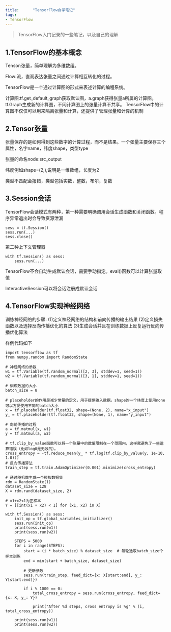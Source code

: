 ```yaml
---
title:      "TensorFlow自学笔记"
tags:
- TensorFlow
---
```

> TensorFlow入门记录的一些笔记，以及自己的理解

## 1.TensorFlow的基本概念

Tensor:张量，简单理解为多维数组。

Flow:流，直观表达张量之间通过计算相互转化的过程。

TensorFlow是一个通过计算图的形式来表述计算的编程系统。

计算图:tf.get_default_graph获取默认图，a.graph获得张量a所属的计算图。tf.Graph生成新的计算图，不同计算图上的张量计算不共享。
TensorFlow中的计算图不仅仅可以用来隔离张量和计算，还提供了管理张量和计算的机制

## 2.Tensor张量

张量保存的是如何得到这些数字的计算过程，而不是结果。一个张量主要保存三个属性，名字name，纬度shape，类型type

张量的命名node:src_output

纬度例如shape=(2,),说明是一维数组，长度为2

类型不匹配会报错，类型包括实数，整数，布尔，复数

## 3.Session会话

TensorFlow会话模式有两种，第一种需要明确调用会话生成函数和关闭函数。程序异常退出时会导致资源泄漏

    sess = tf.Session()
    sess.run(...)
    sess.close()

第二种上下文管理器

    with tf.Session() as sess:
        sess.run(...)

TensorFlow不会自动生成默认会话，需要手动指定。eval()函数可以计算张量取值

InteractiveSession可以将会话注册成默认会话

## 4.TensorFlow实现神经网络

训练神经网络的步骤:
(1)定义神经网络的结构和前向传播的输出结果
(2)定义损失函数以及选择反向传播优化的算法
(3)生成会话并且在训练数据上反复运行反向传播优化算法

样例代码如下

    import tensorflow as tf
    from numpy.random import RandomState

    # 神经网络的参数
    w1 = tf.Variable(tf.random_normal([2, 3], stddev=1, seed=1))
    w2 = tf.Variable(tf.random_normal([3, 1], stddev=1, seed=1))

    # 训练数据的大小
    batch_size = 8

    # placeholder的作用是减少常量的定义，用于提供输入数据。shape的一个纬度上使用none可以方便使用不同的batch大小
    x = tf.placeholder(tf.float32, shape=(None, 2), name="x_input")
    y_ = tf.placeholder(tf.float32, shape=(None, 1), name="y_input")

    # 向前传播的过程
    a = tf.matmul(x, w1)
    y = tf.matmul(a, w2)

    # tf.clip_by_value函数可以将一个张量中的数值限制在一个范围内，这样就避免了一些运算错误（比如log0是无效的）。
    cross_entropy = -tf.reduce_mean(y_ * tf.log(tf.clip_by_value(y, 1e-10, 1.0)))
    # 反向传播算法
    train_step = tf.train.AdamOptimizer(0.001).minimize(cross_entropy)

    # 通过随机数生成一个模拟数据集
    rdm = RandomState(1)
    dataset_size = 128
    X = rdm.rand(dataset_size, 2)

    # x1+x2<1为正样本
    Y = [[int(x1 + x2) < 1] for (x1, x2) in X]

    with tf.Session() as sess:
        init_op = tf.global_variables_initializer()
        sess.run(init_op)
        print(sess.run(w1))
        print(sess.run(w2))

        STEPS = 5000
        for i in range(STEPS):
            start = (i * batch_size) % dataset_size  # 每轮选取batch_size个样本训练
            end = min(start + batch_size, dataset_size)

            # 更新参数
            sess.run(train_step, feed_dict={x: X[start:end], y_: Y[start:end]})

            if i % 1000 == 0:
                total_cross_entropy = sess.run(cross_entropy, feed_dict={x: X, y_: Y})

                print("After %d steps, cross entropy is %g" % (i, total_cross_entropy))

        print(sess.run(w1))
        print(sess.run(w2))

